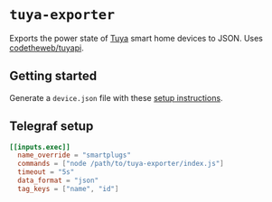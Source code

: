 # `tuya-exporter`

Exports the power state of [Tuya](https://en.tuya.com/) smart home devices to JSON. Uses [codetheweb/tuyapi](https://github.com/codetheweb/tuyapi).

## Getting started

Generate a `device.json` file with these [setup instructions](https://github.com/codetheweb/tuyapi/blob/master/docs/SETUP.md).

## Telegraf setup

```toml
[[inputs.exec]]
  name_override = "smartplugs"
  commands = ["node /path/to/tuya-exporter/index.js"]
  timeout = "5s"
  data_format = "json"
  tag_keys = ["name", "id"]
```

